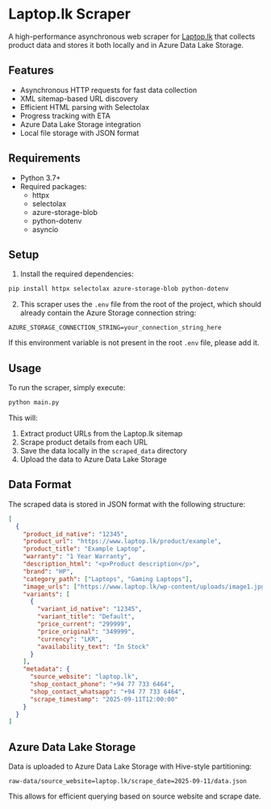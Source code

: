 # Laptop.lk Scraper

A high-performance asynchronous web scraper for [Laptop.lk](https://www.laptop.lk) that collects product data and stores it both locally and in Azure Data Lake Storage.

## Features

- Asynchronous HTTP requests for fast data collection
- XML sitemap-based URL discovery
- Efficient HTML parsing with Selectolax
- Progress tracking with ETA
- Azure Data Lake Storage integration
- Local file storage with JSON format

## Requirements

- Python 3.7+
- Required packages:
  - httpx
  - selectolax
  - azure-storage-blob
  - python-dotenv
  - asyncio

## Setup

1. Install the required dependencies:

```bash
pip install httpx selectolax azure-storage-blob python-dotenv
```

2. This scraper uses the `.env` file from the root of the project, which should already contain the Azure Storage connection string:

```
AZURE_STORAGE_CONNECTION_STRING=your_connection_string_here
```

If this environment variable is not present in the root `.env` file, please add it.

## Usage

To run the scraper, simply execute:

```bash
python main.py
```

This will:
1. Extract product URLs from the Laptop.lk sitemap
2. Scrape product details from each URL
3. Save the data locally in the `scraped_data` directory
4. Upload the data to Azure Data Lake Storage

## Data Format

The scraped data is stored in JSON format with the following structure:

```json
[
  {
    "product_id_native": "12345",
    "product_url": "https://www.laptop.lk/product/example",
    "product_title": "Example Laptop",
    "warranty": "1 Year Warranty",
    "description_html": "<p>Product description</p>",
    "brand": "HP",
    "category_path": ["Laptops", "Gaming Laptops"],
    "image_urls": ["https://www.laptop.lk/wp-content/uploads/image1.jpg"],
    "variants": [
      {
        "variant_id_native": "12345",
        "variant_title": "Default",
        "price_current": "299999",
        "price_original": "349999",
        "currency": "LKR",
        "availability_text": "In Stock"
      }
    ],
    "metadata": {
      "source_website": "laptop.lk",
      "shop_contact_phone": "+94 77 733 6464",
      "shop_contact_whatsapp": "+94 77 733 6464",
      "scrape_timestamp": "2025-09-11T12:00:00"
    }
  }
]
```

## Azure Data Lake Storage

Data is uploaded to Azure Data Lake Storage with Hive-style partitioning:

```
raw-data/source_website=laptop.lk/scrape_date=2025-09-11/data.json
```

This allows for efficient querying based on source website and scrape date.
